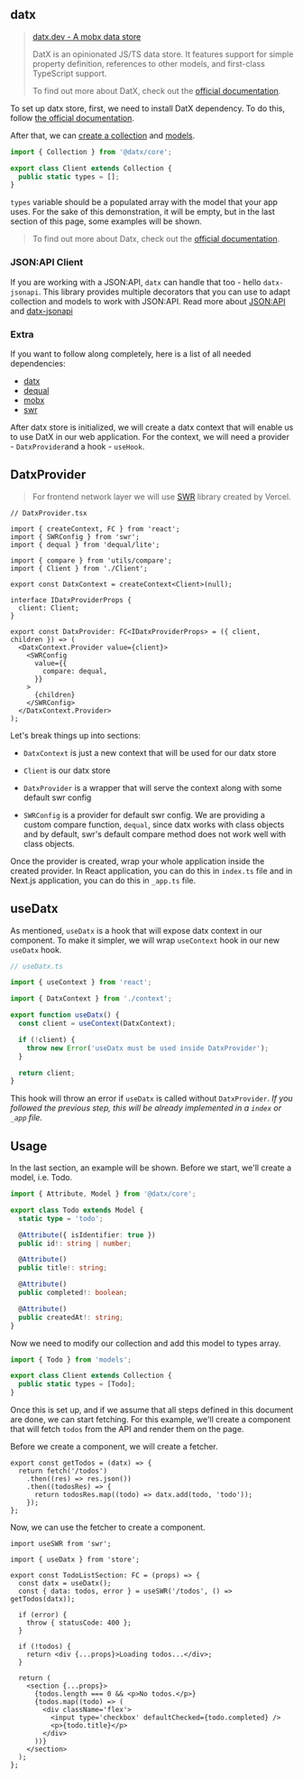 ## datx

> [datx.dev - A mobx data store](https://datx.dev/)
>
> DatX is an opinionated JS/TS data store. It features support for simple property definition, references to other models, and first-class TypeScript support.
>
> To find out more about DatX, check out the [official documentation](https://datx.dev/).

To set up datx store, first, we need to install DatX dependency. To do this, follow [the official documentation](https://datx.dev/docs/getting-started/installation).

After that, we can [create a collection](https://datx.dev/docs/getting-started/configuring-the-collection) and [models](https://datx.dev/docs/getting-started/defining-models).

```ts
import { Collection } from '@datx/core';

export class Client extends Collection {
  public static types = [];
}
```

`types` variable should be a populated array with the model that your app uses. For the sake of this demonstration, it will be empty, but in the last section of this page, some examples will be shown.

> To find out more about Datx, check out the [official documentation](https://datx.dev/).

### JSON:API Client

If you are working with a JSON:API, `datx` can handle that too - hello `datx-jsonapi`. This library provides multiple decorators that you can use to adapt collection and models to work with JSON:API. Read more about [JSON:API](https://jsonapi.org/) and [datx-jsonapi](https://datx.dev/docs/jsonapi/jsonapi-getting-started)

### Extra

If you want to follow along completely, here is a list of all needed dependencies:

- [datx](https://datx.dev/)
- [dequal](https://github.com/lukeed/dequal)
- [mobx](https://mobx.js.org/README.html)
- [swr](https://swr.vercel.app/)

After datx store is initialized, we will create a datx context that will enable us to use DatX in our web application. For the context, we will need a provider - `DatxProvider`and a hook - `useHook`.

## DatxProvider

> For frontend network layer we will use [SWR](https://swr.vercel.app/) library created by Vercel.

```tsx
// DatxProvider.tsx

import { createContext, FC } from 'react';
import { SWRConfig } from 'swr';
import { dequal } from 'dequal/lite';

import { compare } from 'utils/compare';
import { Client } from './Client';

export const DatxContext = createContext<Client>(null);

interface IDatxProviderProps {
  client: Client;
}

export const DatxProvider: FC<IDatxProviderProps> = ({ client, children }) => (
  <DatxContext.Provider value={client}>
    <SWRConfig
      value={{
        compare: dequal,
      }}
    >
      {children}
    </SWRConfig>
  </DatxContext.Provider>
);
```

Let's break things up into sections:

- `DatxContext` is just a new context that will be used for our datx store

- `Client` is our datx store

- `DatxProvider` is a wrapper that will serve the context along with some default swr config

- `SWRConfig` is a provider for default swr config. We are providing a custom compare function, `dequal`, since datx works with class objects and by default, swr's default compare method does not work well with class objects.

Once the provider is created, wrap your whole application inside the created provider. In React application, you can do this in `index.ts` file and in Next.js application, you can do this in `_app.ts` file.

## useDatx

As mentioned, `useDatx` is a hook that will expose datx context in our component. To make it simpler, we will wrap `useContext` hook in our new `useDatx` hook.

```ts
// useDatx.ts

import { useContext } from 'react';

import { DatxContext } from './context';

export function useDatx() {
  const client = useContext(DatxContext);

  if (!client) {
    throw new Error('useDatx must be used inside DatxProvider');
  }

  return client;
}
```

This hook will throw an error if `useDatx` is called without `DatxProvider`. _If you followed the previous step, this will be already implemented in a `index` or `_app` file._

## Usage

In the last section, an example will be shown. Before we start, we'll create a model, i.e. Todo.

```ts
import { Attribute, Model } from '@datx/core';

export class Todo extends Model {
  static type = 'todo';

  @Attribute({ isIdentifier: true })
  public id!: string | number;

  @Attribute()
  public title!: string;

  @Attribute()
  public completed!: boolean;

  @Attribute()
  public createdAt!: string;
}
```

Now we need to modify our collection and add this model to types array.

```ts
import { Todo } from 'models';

export class Client extends Collection {
  public static types = [Todo];
}
```

Once this is set up, and if we assume that all steps defined in this document are done, we can start fetching. For this example, we'll create a component that will fetch `todos` from the API and render them on the page.

Before we create a component, we will create a fetcher.

```tsx
export const getTodos = (datx) => {
  return fetch('/todos')
    .then((res) => res.json())
    .then((todosRes) => {
      return todosRes.map((todo) => datx.add(todo, 'todo'));
    });
};
```

Now, we can use the fetcher to create a component.

```tsx
import useSWR from 'swr';

import { useDatx } from 'store';

export const TodoListSection: FC = (props) => {
  const datx = useDatx();
  const { data: todos, error } = useSWR('/todos', () => getTodos(datx));

  if (error) {
    throw { statusCode: 400 };
  }

  if (!todos) {
    return <div {...props}>Loading todos...</div>;
  }

  return (
    <section {...props}>
      {todos.length === 0 && <p>No todos.</p>}
      {todos.map((todo) => (
        <div className='flex'>
          <input type='checkbox' defaultChecked={todo.completed} />
          <p>{todo.title}</p>
        </div>
      ))}
    </section>
  );
};
```
